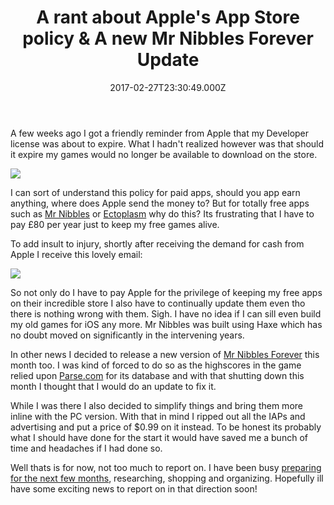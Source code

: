﻿---
coverImage: >-
  /posts/a-rant-about-apples-app-store-policy-a-new-mr-nibbles-forever-update/cover.jpg
date: "2017-02-27T23:30:49.000Z"
tags:
  - annoying
  - apple
  - forced
  - hamster
  - nibbles
  - rant
  - update
title: A rant about Apple's App Store policy & A new Mr Nibbles Forever Update
oldUrl: >-
  /mr-nibbles-forever/a-rant-about-apples-app-store-policy-a-new-mr-nibbles-forever-update
---

A few weeks ago I got a friendly reminder from Apple that my Developer license was about to expire. What I hadn't realized however was that should it expire my games would no longer be available to download on the store.<!-- more -->

[![](https://www.mikecann.blog/wp-content/uploads/2017/02/chrome_2017-02-28_07-11-33-1024x451.png)](https://www.mikecann.blog/wp-content/uploads/2017/02/chrome_2017-02-28_07-11-33.png)

I can sort of understand this policy for paid apps, should you app earn anything, where does Apple send the money to? But for totally free apps such as [Mr Nibbles](https://itunes.apple.com/us/app/mr-nibbles/id552109003?mt=8) or [Ectoplasm](https://itunes.apple.com/us/app/ectoplasm/id619071417?mt=8) why do this? Its frustrating that I have to pay £80 per year just to keep my free games alive.

To add insult to injury, shortly after receiving the demand for cash from Apple I receive this lovely email:

[![](https://www.mikecann.blog/wp-content/uploads/2017/02/chrome_2017-02-15_07-56-10-1024x642.png)](https://www.mikecann.blog/wp-content/uploads/2017/02/chrome_2017-02-15_07-56-10.png)

So not only do I have to pay Apple for the privilege of keeping my free apps on their incredible store I also have to continually update them even tho there is nothing wrong with them. Sigh. I have no idea if I can sill even build my old games for iOS any more. Mr Nibbles was built using Haxe which has no doubt moved on significantly in the intervening years.

In other news I decided to release a new version of [Mr Nibbles Forever](https://itunes.apple.com/us/app/mr-nibbles-forever/id958818922?mt=8) this month too. I was kind of forced to do so as the highscores in the game relied upon [Parse.com](https://Parse.com) for its database and with that shutting down this month I thought that I would do an update to fix it.

While I was there I also decided to simplify things and bring them more inline with the PC version. With that in mind I ripped out all the IAPs and advertising and put a price of \$0.99 on it instead. To be honest its probably what I should have done for the start it would have saved me a bunch of time and headaches if I had done so.

Well thats is for now, not too much to report on. I have been busy [preparing for the next few months](https://www.mikecann.blog/travel/camping-australia-2017-the-plan/), researching, shopping and organizing. Hopefully ill have some exciting news to report on in that direction soon!
